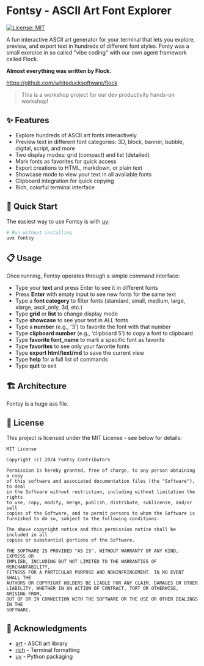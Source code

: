 # Fontsy - ASCII Art Font Explorer

[![License: MIT](https://img.shields.io/badge/License-MIT-blue.svg)](https://opensource.org/licenses/MIT)

A fun interactive ASCII art generator for your terminal that lets you explore, preview, and export text in hundreds of different font styles. Fonty was a small exercise in so called "vibe coding" with our own agent framework called Flock. 

**Almost everything was written by Flock.** 

https://github.com/whiteducksoftware/flock

> This is a workshop project for our dev productivity hands-on workshop!


## ✨ Features

- Explore hundreds of ASCII art fonts interactively
- Preview text in different font categories: 3D, block, banner, bubble, digital, script, and more
- Two display modes: grid (compact) and list (detailed)
- Mark fonts as favorites for quick access
- Export creations to HTML, markdown, or plain text
- Showcase mode to view your text in all available fonts
- Clipboard integration for quick copying
- Rich, colorful terminal interface

## 🚀 Quick Start

The easiest way to use Fontsy is with [uv](https://github.com/astral-sh/uv):

```bash
# Run without installing
uvx fontsy
```

## 📋 Usage

Once running, Fontsy operates through a simple command interface:

- Type your **text** and press Enter to see it in different fonts
- Press **Enter** with empty input to see new fonts for the same text
- Type a **font category** to filter fonts (standard, small, medium, large, xlarge, ascii_only, 3d, etc.)
- Type **grid** or **list** to change display mode
- Type **showcase** to see your text in ALL fonts
- Type a **number** (e.g., '3') to favorite the font with that number
- Type **clipboard number** (e.g., 'clipboard 5') to copy a font to clipboard
- Type **favorite font_name** to mark a specific font as favorite
- Type **favorites** to see only your favorite fonts
- Type **export html/text/md** to save the current view
- Type **help** for a full list of commands
- Type **quit** to exit

## 🏗️ Architecture

Fontsy is a huge ass file.

## 📄 License

This project is licensed under the MIT License - see below for details:

```
MIT License

Copyright (c) 2024 Fontsy Contributors

Permission is hereby granted, free of charge, to any person obtaining a copy
of this software and associated documentation files (the "Software"), to deal
in the Software without restriction, including without limitation the rights
to use, copy, modify, merge, publish, distribute, sublicense, and/or sell
copies of the Software, and to permit persons to whom the Software is
furnished to do so, subject to the following conditions:

The above copyright notice and this permission notice shall be included in all
copies or substantial portions of the Software.

THE SOFTWARE IS PROVIDED "AS IS", WITHOUT WARRANTY OF ANY KIND, EXPRESS OR
IMPLIED, INCLUDING BUT NOT LIMITED TO THE WARRANTIES OF MERCHANTABILITY,
FITNESS FOR A PARTICULAR PURPOSE AND NONINFRINGEMENT. IN NO EVENT SHALL THE
AUTHORS OR COPYRIGHT HOLDERS BE LIABLE FOR ANY CLAIM, DAMAGES OR OTHER
LIABILITY, WHETHER IN AN ACTION OF CONTRACT, TORT OR OTHERWISE, ARISING FROM,
OUT OF OR IN CONNECTION WITH THE SOFTWARE OR THE USE OR OTHER DEALINGS IN THE
SOFTWARE.
```

## 🙏 Acknowledgments

- [art](https://github.com/sepandhaghighi/art) - ASCII art library
- [rich](https://github.com/Textualize/rich) - Terminal formatting
- [uv](https://github.com/astral-sh/uv) - Python packaging
